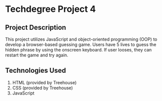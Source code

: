 # Techdegree Project 4


## Project Description  

This project utilizes JavaScript and object-oriented programming (OOP) to develop a browser-based guessing game. Users have 5 lives to guess the hidden phrase by using the onscreen keyboard. If user looses, they can restart the game and try again. 

## Technologies Used 
1. HTML (provided by Treehouse) 
2. CSS (provided by Treehouse)
3. JavaScript 
